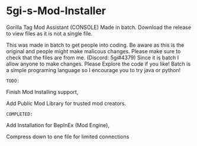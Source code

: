 # 5gi-s-Mod-Installer
Gorilla Tag Mod Assistant (CONSOLE)
Made in batch. Download the release to view files as it is not a single file.

This was made in batch to get people into coding. Be aware as this is the original and people might make malicous changes. Please make sure to check that the files are from me. (Discord: 5gi#4379) Since it is batch I allow anyone to make changes. Please Explore the code if you like! Batch is a simple programing language so I encourage you to try java or python!


	TODO: 

Finish Mod Installing support, 

Add Public Mod Library for trusted mod creators.


	COMPLETED:
	
Add Installation for BepInEx (Mod Engine), 

Compress down to one file for limited connections